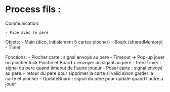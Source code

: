 # Process fils :

  Communication:
    
    - Pipe avec le pere
    
  Objets:
    - Main (dico, initialement 5 cartes piocher)
    - Boark (sharedMemory)
    - Timer
  
  Fonctions:
    - Piocher carte : signal envoyé au pere
    - Timeout -> Pop-up jouer ou piocher lock Pioche et Board + envoyer un siganl au pere
    - freezTimer : signal du pere quand timeout de l'autre joueur
    - Poser carte : signal envoyé au pere + retour du pere pour sipprimer la carte si valid sinon garder la carte et piocher
    - UpdateBoard : signal du pere pour update quand l'autre a jouer
